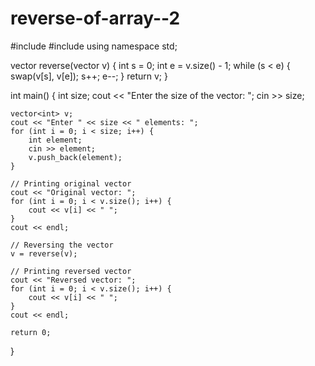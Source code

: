 # reverse-of-array--2
#include <iostream>
#include <vector> 
using namespace std;

vector<int> reverse(vector<int> v) {
    int s = 0;
    int e = v.size() - 1;
    while (s < e) {
        swap(v[s], v[e]);
        s++;
        e--;
    }
    return v;
}

int main() {
    int size;
    cout << "Enter the size of the vector: ";
    cin >> size;

    vector<int> v;
    cout << "Enter " << size << " elements: ";
    for (int i = 0; i < size; i++) {
        int element;
        cin >> element;
        v.push_back(element);
    }

    // Printing original vector
    cout << "Original vector: ";
    for (int i = 0; i < v.size(); i++) {
        cout << v[i] << " ";
    }
    cout << endl;

    // Reversing the vector
    v = reverse(v);

    // Printing reversed vector
    cout << "Reversed vector: ";
    for (int i = 0; i < v.size(); i++) {
        cout << v[i] << " ";
    }
    cout << endl;

    return 0;
}
